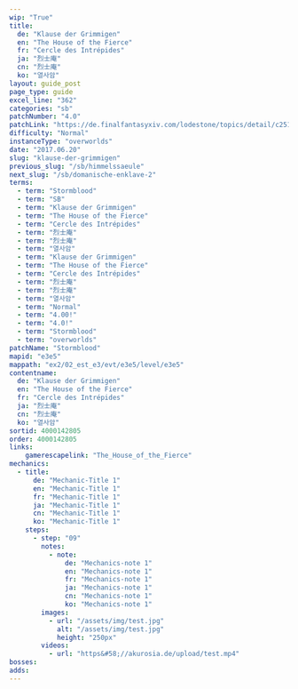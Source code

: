 ```yaml
---
wip: "True"
title:
  de: "Klause der Grimmigen"
  en: "The House of the Fierce"
  fr: "Cercle des Intrépides"
  ja: "烈士庵"
  cn: "烈士庵"
  ko: "열사암"
layout: guide_post
page_type: guide
excel_line: "362"
categories: "sb"
patchNumber: "4.0"
patchLink: "https://de.finalfantasyxiv.com/lodestone/topics/detail/c2519c232d02fc2394c3830faa364611cd4e610c"
difficulty: "Normal"
instanceType: "overworlds"
date: "2017.06.20"
slug: "klause-der-grimmigen"
previous_slug: "/sb/himmelssaeule"
next_slug: "/sb/domanische-enklave-2"
terms:
  - term: "Stormblood"
  - term: "SB"
  - term: "Klause der Grimmigen"
  - term: "The House of the Fierce"
  - term: "Cercle des Intrépides"
  - term: "烈士庵"
  - term: "烈士庵"
  - term: "열사암"
  - term: "Klause der Grimmigen"
  - term: "The House of the Fierce"
  - term: "Cercle des Intrépides"
  - term: "烈士庵"
  - term: "烈士庵"
  - term: "열사암"
  - term: "Normal"
  - term: "4.00!"
  - term: "4.0!"
  - term: "Stormblood"
  - term: "overworlds"
patchName: "Stormblood"
mapid: "e3e5"
mappath: "ex2/02_est_e3/evt/e3e5/level/e3e5"
contentname:
  de: "Klause der Grimmigen"
  en: "The House of the Fierce"
  fr: "Cercle des Intrépides"
  ja: "烈士庵"
  cn: "烈士庵"
  ko: "열사암"
sortid: 4000142805
order: 4000142805
links:
    gamerescapelink: "The_House_of_the_Fierce"
mechanics:
  - title:
      de: "Mechanic-Title 1"
      en: "Mechanic-Title 1"
      fr: "Mechanic-Title 1"
      ja: "Mechanic-Title 1"
      cn: "Mechanic-Title 1"
      ko: "Mechanic-Title 1"
    steps:
      - step: "09"
        notes:
          - note:
              de: "Mechanics-note 1"
              en: "Mechanics-note 1"
              fr: "Mechanics-note 1"
              ja: "Mechanics-note 1"
              cn: "Mechanics-note 1"
              ko: "Mechanics-note 1"
        images:
          - url: "/assets/img/test.jpg"
            alt: "/assets/img/test.jpg"
            height: "250px"
        videos:
          - url: "https&#58;//akurosia.de/upload/test.mp4"
bosses:
adds:
---
```

